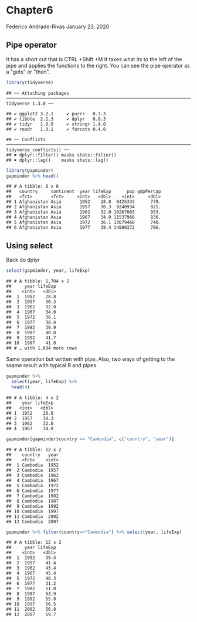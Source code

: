 Chapter6
================
Federico Andrade-Rivas
January 23, 2020

Pipe operator
-------------

It has a short cut that is CTRL +Shift +M It takes what its to the left of the pipe and applies the functions to the right. You can see the pipe operator as a "gets" or "then".

``` r
library(tidyverse)
```

    ## ── Attaching packages ────────────────────────────────────────────────────────────────────────────────────── tidyverse 1.3.0 ──

    ## ✔ ggplot2 3.2.1     ✔ purrr   0.3.3
    ## ✔ tibble  2.1.3     ✔ dplyr   0.8.3
    ## ✔ tidyr   1.0.0     ✔ stringr 1.4.0
    ## ✔ readr   1.3.1     ✔ forcats 0.4.0

    ## ── Conflicts ───────────────────────────────────────────────────────────────────────────────────────── tidyverse_conflicts() ──
    ## ✖ dplyr::filter() masks stats::filter()
    ## ✖ dplyr::lag()    masks stats::lag()

``` r
library(gapminder)
gapminder %>% head()
```

    ## # A tibble: 6 x 6
    ##   country     continent  year lifeExp      pop gdpPercap
    ##   <fct>       <fct>     <int>   <dbl>    <int>     <dbl>
    ## 1 Afghanistan Asia       1952    28.8  8425333      779.
    ## 2 Afghanistan Asia       1957    30.3  9240934      821.
    ## 3 Afghanistan Asia       1962    32.0 10267083      853.
    ## 4 Afghanistan Asia       1967    34.0 11537966      836.
    ## 5 Afghanistan Asia       1972    36.1 13079460      740.
    ## 6 Afghanistan Asia       1977    38.4 14880372      786.

Using select
------------

Back do dplyr

``` r
select(gapminder, year, lifeExp)
```

    ## # A tibble: 1,704 x 2
    ##     year lifeExp
    ##    <int>   <dbl>
    ##  1  1952    28.8
    ##  2  1957    30.3
    ##  3  1962    32.0
    ##  4  1967    34.0
    ##  5  1972    36.1
    ##  6  1977    38.4
    ##  7  1982    39.9
    ##  8  1987    40.8
    ##  9  1992    41.7
    ## 10  1997    41.8
    ## # … with 1,694 more rows

Same operation but written with pipe. Also, two ways of getting to the ssame result with typical R and pipes

``` r
gapminder %>% 
  select(year, lifeExp) %>% 
  head(4)
```

    ## # A tibble: 4 x 2
    ##    year lifeExp
    ##   <int>   <dbl>
    ## 1  1952    28.8
    ## 2  1957    30.3
    ## 3  1962    32.0
    ## 4  1967    34.0

``` r
gapminder[gapminder$country == "Cambodia", c("country", "year")]
```

    ## # A tibble: 12 x 2
    ##    country   year
    ##    <fct>    <int>
    ##  1 Cambodia  1952
    ##  2 Cambodia  1957
    ##  3 Cambodia  1962
    ##  4 Cambodia  1967
    ##  5 Cambodia  1972
    ##  6 Cambodia  1977
    ##  7 Cambodia  1982
    ##  8 Cambodia  1987
    ##  9 Cambodia  1992
    ## 10 Cambodia  1997
    ## 11 Cambodia  2002
    ## 12 Cambodia  2007

``` r
gapminder %>% filter(country=="Cambodia") %>% select(year, lifeExp)
```

    ## # A tibble: 12 x 2
    ##     year lifeExp
    ##    <int>   <dbl>
    ##  1  1952    39.4
    ##  2  1957    41.4
    ##  3  1962    43.4
    ##  4  1967    45.4
    ##  5  1972    40.3
    ##  6  1977    31.2
    ##  7  1982    51.0
    ##  8  1987    53.9
    ##  9  1992    55.8
    ## 10  1997    56.5
    ## 11  2002    56.8
    ## 12  2007    59.7
